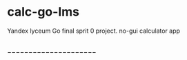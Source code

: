 # calc-go-lms
Yandex lyceum Go final sprit 0 project. no-gui calculator app 


## ---------------------